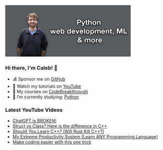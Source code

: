 <img src="github-cover-photo-my-face.jpg" width="400px" />

### Hi there, I'm Caleb! 🍛

- 💰 Sponsor me on [GitHub](https://github.com/sponsors/CalebCurry)
- 🎥 Watch my tutorials on [YouTube](https://www.youtube.com/calebthevideomaker2)
- 📗 My courses on [CodeBreakthrough](https://www.codebreakthrough.com)
- 🤔 I’m currently studying: [Python](https://www.youtube.com/watch?v=s3IvdkCq2_c&t=4254s)

### Latest YouTube Videos
<!-- YOUTUBE:START -->
- [ChatGPT is BROKEN!](https://www.youtube.com/watch?v=8gI0oeOLl6g)
- [Struct vs Class? Here is the difference in C++](https://www.youtube.com/watch?v=V_gTHOk3PjU)
- [Should You Learn C++? &lpar;Will Rust Kill C++?&rpar;](https://www.youtube.com/watch?v=_F4ZB0tiqsE)
- [My Extreme Productivity System &lpar;Learn ANY Programming Language&rpar;](https://www.youtube.com/watch?v=906ADGvmbRE)
- [Make coding easier with this one trick](https://www.youtube.com/watch?v=Ghf2bi3h7yA)
<!-- YOUTUBE:END -->
